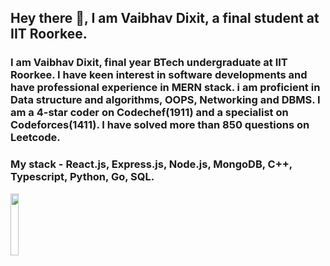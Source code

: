 ## Hey there 👋, I am Vaibhav Dixit, a final student at IIT Roorkee. 
### I am Vaibhav Dixit, final year BTech undergraduate at IIT Roorkee. I have keen interest in software developments and have professional experience in MERN stack. i am proficient in Data structure and algorithms, OOPS, Networking and DBMS. I am a 4-star coder on Codechef(1911) and a specialist on Codeforces(1411). I have solved more than 850 questions on Leetcode.
### My stack - React.js, Express.js, Node.js, MongoDB, C++, Typescript, Python, Go, SQL.

<img width ="16%" align="left" src="https://komarev.com/ghpvc/?username=flow6979&color=blueviolet" />

<br />
<br />

